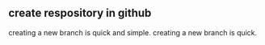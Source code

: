 ## create respository in github
creating a new branch is quick and simple.
creating a new branch is quick.
